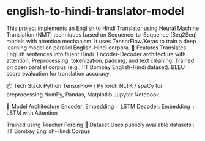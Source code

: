 # english-to-hindi-translator-model
This project implements an English to Hindi Translator using Neural Machine Translation (NMT) techniques based on Sequence-to-Sequence (Seq2Seq) models with attention mechanism. It uses TensorFlow/Keras  to train a deep learning model on parallel English-Hindi corpora.
🚀 Features
Translates English sentences into fluent Hindi.
Encoder-Decoder architecture with attention.
Preprocessing: tokenization, padding, and text cleaning.
Trained on open parallel corpus (e.g., IIT Bombay English-Hindi dataset).
BLEU score evaluation for translation accuracy.

📦 Tech Stack
Python
TensorFlow / PyTorch
NLTK / spaCy for preprocessing
NumPy, Pandas, Matplotlib
Jupyter Notebook

🧠 Model Architecture
Encoder: Embedding + LSTM
Decoder: Embedding + LSTM with Attention

Trained using Teacher Forcing
📁 Dataset
Uses publicly available datasets : IIT Bombay English-Hindi Corpus
